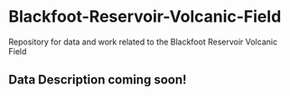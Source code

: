 # Blackfoot-Reservoir-Volcanic-Field
Repository for data and work related to the Blackfoot Reservoir Volcanic Field

## Data Description coming soon!

